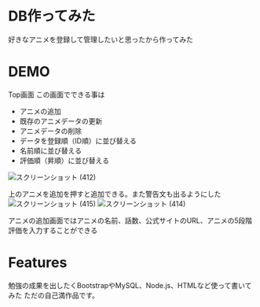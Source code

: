 # DB作ってみた

好きなアニメを登録して管理したいと思ったから作ってみた

# DEMO
Top画面
この画面でできる事は
* アニメの追加
* 既存のアニメデータの更新
* アニメデータの削除
* データを登録順（ID順）に並び替える
* 名前順に並び替える
* 評価順（昇順）に並び替える

![スクリーンショット (412)](https://user-images.githubusercontent.com/67303349/120938411-8b651980-c74d-11eb-8f5c-0e90f7de51ef.png)


上のアニメを追加を押すと追加できる。また警告文も出るようにした
![スクリーンショット (415)](https://user-images.githubusercontent.com/67303349/120938471-d41cd280-c74d-11eb-9b5d-5c14e69e4b5f.png)
![スクリーンショット (414)](https://user-images.githubusercontent.com/67303349/120938478-d97a1d00-c74d-11eb-9d3d-920402d63e87.png)

アニメの追加画面ではアニメの名前、話数、公式サイトのURL、アニメの5段階評価を入力することができる


# Features

勉強の成果を出したくBootstrapやMySQL、Node.js、HTMLなど使って書いてみた
ただの自己満作品です。


